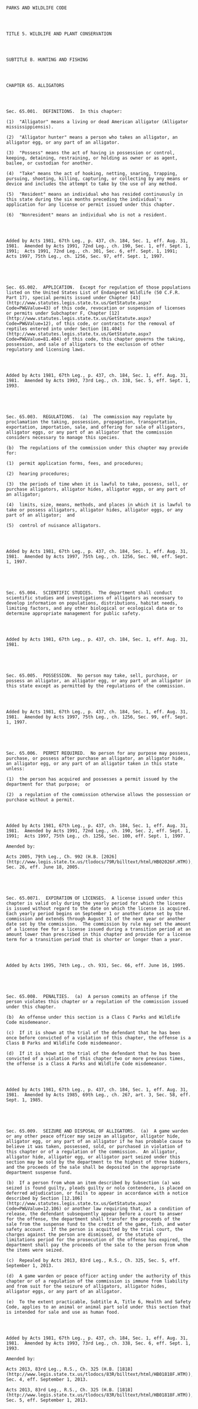 ﻿
    
    
    	
    					
    
    
    PARKS AND WILDLIFE CODE
    
      
    
    
    TITLE 5. WILDLIFE AND PLANT CONSERVATION
    
      
    
    
    SUBTITLE B. HUNTING AND FISHING
    
      
    
    
    CHAPTER 65. ALLIGATORS
    
      
    
    
    Sec. 65.001.  DEFINITIONS.  In this chapter:
    
    (1)  "Alligator" means a living or dead American alligator (Alligator mississippiensis).
    
    (2)  "Alligator hunter" means a person who takes an alligator, an alligator egg, or any part of an alligator.
    
    (3)  "Possess" means the act of having in possession or control, keeping, detaining, restraining, or holding as owner or as agent, bailee, or custodian for another.
    
    (4)  "Take" means the act of hooking, netting, snaring, trapping, pursuing, shooting, killing, capturing, or collecting by any means or device and includes the attempt to take by the use of any method.
    
    (5)  "Resident" means an individual who has resided continuously in this state during the six months preceding the individual's application for any license or permit issued under this chapter.
    
    (6)  "Nonresident" means an individual who is not a resident.
    
    
    
    
    Added by Acts 1981, 67th Leg., p. 437, ch. 184, Sec. 1, eff. Aug. 31, 1981.  Amended by Acts 1991, 72nd Leg., ch. 190, Sec. 1, eff. Sept. 1, 1991;  Acts 1991, 72nd Leg., ch. 301, Sec. 6, eff. Sept. 1, 1991;  Acts 1997, 75th Leg., ch. 1256, Sec. 97, eff. Sept. 1, 1997.
    
    
    
    
    
    Sec. 65.002.  APPLICATION.  Except for regulation of those populations listed on the United States List of Endangered Wildlife (50 C.F.R. Part 17), special permits issued under Chapter [43](http://www.statutes.legis.state.tx.us/GetStatute.aspx?Code=PW&Value=43) of this code, revocation or suspension of licenses or permits under Subchapter F, Chapter [12](http://www.statutes.legis.state.tx.us/GetStatute.aspx?Code=PW&Value=12), of this code, or contracts for the removal of reptiles entered into under Section [81.404](http://www.statutes.legis.state.tx.us/GetStatute.aspx?Code=PW&Value=81.404) of this code, this chapter governs the taking, possession, and sale of alligators to the exclusion of other regulatory and licensing laws.
    
    
    
    
    Added by Acts 1981, 67th Leg., p. 437, ch. 184, Sec. 1, eff. Aug. 31, 1981.  Amended by Acts 1993, 73rd Leg., ch. 338, Sec. 5, eff. Sept. 1, 1993.
    
    
    
    
    
    Sec. 65.003.  REGULATIONS.  (a)  The commission may regulate by proclamation the taking, possession, propagation, transportation, exportation, importation, sale, and offering for sale of alligators, alligator eggs, or any part of an alligator that the commission considers necessary to manage this species.
    
    (b)  The regulations of the commission under this chapter may provide for:
    
    (1)  permit application forms, fees, and procedures;
    
    (2)  hearing procedures;
    
    (3)  the periods of time when it is lawful to take, possess, sell, or purchase alligators, alligator hides, alligator eggs, or any part of an alligator;  
    
    (4)  limits, size, means, methods, and places in which it is lawful to take or possess alligators, alligator hides, alligator eggs, or any part of an alligator;  and
    
    (5)  control of nuisance alligators.
    
    
    
    
    Added by Acts 1981, 67th Leg., p. 437, ch. 184, Sec. 1, eff. Aug. 31, 1981.  Amended by Acts 1997, 75th Leg., ch. 1256, Sec. 98, eff. Sept. 1, 1997.
    
    
    
    
    
    Sec. 65.004.  SCIENTIFIC STUDIES.  The department shall conduct scientific studies and investigations of alligators as necessary to develop information on populations, distributions, habitat needs, limiting factors, and any other biological or ecological data or to determine appropriate management for public safety.
    
    
    
    
    Added by Acts 1981, 67th Leg., p. 437, ch. 184, Sec. 1, eff. Aug. 31, 1981.
    
    
    
    
    
    Sec. 65.005.  POSSESSION.  No person may take, sell, purchase, or possess an alligator, an alligator egg, or any part of an alligator in this state except as permitted by the regulations of the commission.
    
    
    
    
    Added by Acts 1981, 67th Leg., p. 437, ch. 184, Sec. 1, eff. Aug. 31, 1981.  Amended by Acts 1997, 75th Leg., ch. 1256, Sec. 99, eff. Sept. 1, 1997.
    
    
    
    
    
    Sec. 65.006.  PERMIT REQUIRED.  No person for any purpose may possess, purchase, or possess after purchase an alligator, an alligator hide, an alligator egg, or any part of an alligator taken in this state unless:
    
    (1)  the person has acquired and possesses a permit issued by the department for that purpose;  or
    
    (2)  a regulation of the commission otherwise allows the possession or purchase without a permit.
    
    
    
    
    Added by Acts 1981, 67th Leg., p. 437, ch. 184, Sec. 1, eff. Aug. 31, 1981.  Amended by Acts 1991, 72nd Leg., ch. 190, Sec. 2, eff. Sept. 1, 1991;  Acts 1997, 75th Leg., ch. 1256, Sec. 100, eff. Sept. 1, 1997.
    
    Amended by: 
    
    Acts 2005, 79th Leg., Ch. 992 (H.B. [2026](http://www.legis.state.tx.us/tlodocs/79R/billtext/html/HB02026F.HTM)), Sec. 26, eff. June 18, 2005.
    
    
    
    
    
    Sec. 65.0071.  EXPIRATION OF LICENSES.  A license issued under this chapter is valid only during the yearly period for which the license is issued without regard to the date on which the license is acquired.  Each yearly period begins on September 1 or another date set by the commission and extends through August 31 of the next year or another date set by the commission.  The commission by rule may set the amount of a license fee for a license issued during a transition period at an amount lower than prescribed in this chapter and provide for a license term for a transition period that is shorter or longer than a year.
    
    
    
    
    Added by Acts 1995, 74th Leg., ch. 931, Sec. 66, eff. June 16, 1995.
    
    
    
    
    
    Sec. 65.008.  PENALTIES.  (a)  A person commits an offense if the person violates this chapter or a regulation of the commission issued under this chapter.
    
    (b)  An offense under this section is a Class C Parks and Wildlife Code misdemeanor.
    
    (c)  If it is shown at the trial of the defendant that he has been once before convicted of a violation of this chapter, the offense is a Class B Parks and Wildlife Code misdemeanor.
    
    (d)  If it is shown at the trial of the defendant that he has been convicted of a violation of this chapter two or more previous times, the offense is a Class A Parks and Wildlife Code misdemeanor.
    
    
    
    
    Added by Acts 1981, 67th Leg., p. 437, ch. 184, Sec. 1, eff. Aug. 31, 1981.  Amended by Acts 1985, 69th Leg., ch. 267, art. 3, Sec. 58, eff. Sept. 1, 1985.
    
    
    
    
    
    Sec. 65.009.  SEIZURE AND DISPOSAL OF ALLIGATORS.  (a)  A game warden or any other peace officer may seize an alligator, alligator hide, alligator egg, or any part of an alligator if he has probable cause to believe it was taken, possessed, sold, or purchased in violation of this chapter or of a regulation of the commission.  An alligator, alligator hide, alligator egg, or alligator part seized under this section may be sold by the department to the highest of three bidders, and the proceeds of the sale shall be deposited in the appropriate department suspense fund.
    
    (b)  If a person from whom an item described by Subsection (a) was seized is found guilty, pleads guilty or nolo contendere, is placed on deferred adjudication, or fails to appear in accordance with a notice described by Section [12.106](http://www.statutes.legis.state.tx.us/GetStatute.aspx?Code=PW&Value=12.106) or another law requiring that, as a condition of release, the defendant subsequently appear before a court to answer for the offense, the department shall transfer the proceeds of the sale from the suspense fund to the credit of the game, fish, and water safety account.  If the person is acquitted by the trial court, the charges against the person are dismissed, or the statute of limitations period for the prosecution of the offense has expired, the department shall pay the proceeds of the sale to the person from whom the items were seized.
    
    (c)  Repealed by Acts 2013, 83rd Leg., R.S., Ch. 325, Sec. 5, eff. September 1, 2013.
    
    (d)  A game warden or peace officer acting under the authority of this chapter or of a regulation of the commission is immune from liability and from suit for the seizure of alligators, alligator hides, alligator eggs, or any part of an alligator.
    
    (e)  To the extent practicable, Subtitle A, Title 6, Health and Safety Code, applies to an animal or animal part sold under this section that is intended for sale and use as human food.
    
    
    
    
    Added by Acts 1981, 67th Leg., p. 437, ch. 184, Sec. 1, eff. Aug. 31, 1981.  Amended by Acts 1993, 73rd Leg., ch. 338, Sec. 6, eff. Sept. 1, 1993.
    
    Amended by: 
    
    Acts 2013, 83rd Leg., R.S., Ch. 325 (H.B. [1818](http://www.legis.state.tx.us/tlodocs/83R/billtext/html/HB01818F.HTM)), Sec. 4, eff. September 1, 2013.
    
    Acts 2013, 83rd Leg., R.S., Ch. 325 (H.B. [1818](http://www.legis.state.tx.us/tlodocs/83R/billtext/html/HB01818F.HTM)), Sec. 5, eff. September 1, 2013.
    
    
    
    
    				
